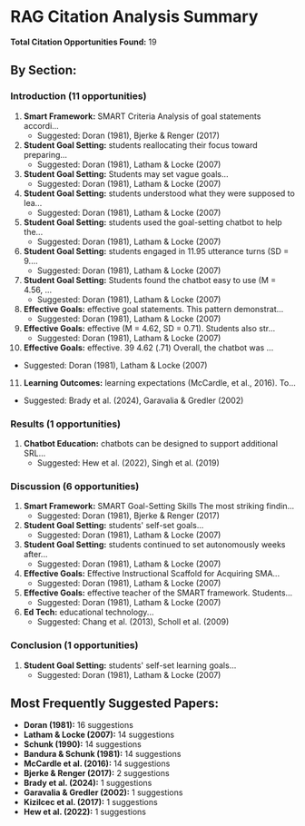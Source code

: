 # RAG Citation Analysis Summary

**Total Citation Opportunities Found:** 19

## By Section:

### Introduction (11 opportunities)
1. **Smart Framework:** SMART Criteria Analysis of goal statements accordi...
   - Suggested: Doran (1981), Bjerke & Renger (2017)
2. **Student Goal Setting:** students reallocating their focus toward preparing...
   - Suggested: Doran (1981), Latham & Locke (2007)
3. **Student Goal Setting:** Students may set vague goals...
   - Suggested: Doran (1981), Latham & Locke (2007)
4. **Student Goal Setting:** students understood what they were supposed to lea...
   - Suggested: Doran (1981), Latham & Locke (2007)
5. **Student Goal Setting:** students used the goal-setting chatbot to help the...
   - Suggested: Doran (1981), Latham & Locke (2007)
6. **Student Goal Setting:** students engaged in 11.95 utterance turns (SD = 9....
   - Suggested: Doran (1981), Latham & Locke (2007)
7. **Student Goal Setting:** Students found the chatbot easy to use (M = 4.56, ...
   - Suggested: Doran (1981), Latham & Locke (2007)
8. **Effective Goals:** effective goal statements. This pattern demonstrat...
   - Suggested: Doran (1981), Latham & Locke (2007)
9. **Effective Goals:** effective (M = 4.62, SD = 0.71). Students also str...
   - Suggested: Doran (1981), Latham & Locke (2007)
10. **Effective Goals:** effective. 39 4.62 (.71) Overall, the chatbot was ...
   - Suggested: Doran (1981), Latham & Locke (2007)
11. **Learning Outcomes:** learning expectations (McCardle, et al., 2016). To...
   - Suggested: Brady et al. (2024), Garavalia & Gredler (2002)

### Results (1 opportunities)
1. **Chatbot Education:** chatbots can be designed to support additional SRL...
   - Suggested: Hew et al. (2022), Singh et al. (2019)

### Discussion (6 opportunities)
1. **Smart Framework:** SMART Goal-Setting Skills The most striking findin...
   - Suggested: Doran (1981), Bjerke & Renger (2017)
2. **Student Goal Setting:** students' self-set goals...
   - Suggested: Doran (1981), Latham & Locke (2007)
3. **Student Goal Setting:** students continued to set autonomously weeks after...
   - Suggested: Doran (1981), Latham & Locke (2007)
4. **Effective Goals:** Effective Instructional Scaffold for Acquiring SMA...
   - Suggested: Doran (1981), Latham & Locke (2007)
5. **Effective Goals:** effective teacher of the SMART framework. Students...
   - Suggested: Doran (1981), Latham & Locke (2007)
6. **Ed Tech:** educational technology...
   - Suggested: Chang et al. (2013), Scholl et al. (2009)

### Conclusion (1 opportunities)
1. **Student Goal Setting:** students' self-set learning goals...
   - Suggested: Doran (1981), Latham & Locke (2007)

## Most Frequently Suggested Papers:

- **Doran (1981):** 16 suggestions
- **Latham & Locke (2007):** 14 suggestions
- **Schunk (1990):** 14 suggestions
- **Bandura & Schunk (1981):** 14 suggestions
- **McCardle et al. (2016):** 14 suggestions
- **Bjerke & Renger (2017):** 2 suggestions
- **Brady et al. (2024):** 1 suggestions
- **Garavalia & Gredler (2002):** 1 suggestions
- **Kizilcec et al. (2017):** 1 suggestions
- **Hew et al. (2022):** 1 suggestions